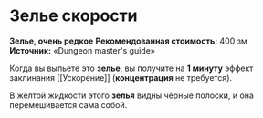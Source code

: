 # Зелье скорости

**Зелье, очень редкое**
**Рекомендованная стоимость:** 400 зм
**Источник:** «Dungeon master's guide»

Когда вы выпьете это **зелье**, вы получите на **1 минуту** эффект заклинания [[Ускорение]] (**концентрация** не требуется).

В жёлтой жидкости этого **зелья** видны чёрные полоски, и она перемешивается сама собой.